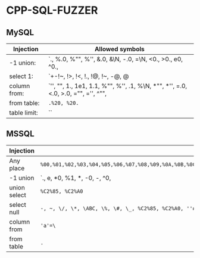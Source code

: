 # CPP-SQL-FUZZER

## MySQL
| Injection | Allowed symbols |
|---|---|
| -1 union:  |  `., %.0, %"", %'', &.0, &\N, -.0, =\N, <0., >0., e0, ^0., |"", |'', |.0, |\N` |
| select 1:  |  `+-!~, !>, !<, !., !@, !~, -@, @|, @*, @=, @/, @^, @%, @>, @<, ~-, ~@, ~., ""$, ""/, ""a, ""=, ''*, ''<, ''>, ''_, +@+, @$%, @&&, @*., @=~, @<., @%C0%, @%C0/, @%FF|, \N$, \N%FF` |
| column from:  |  `'', "", 1., 1e1, 1.1, %"", %'', .1, %\N, *"", *'', =.0, <.0, >.0, ="", ='', ^"", |"", |''`, `` |
| from table:  |  `.%20, %20.` |
| table limit:  |  `` |



## MSSQL  
| Injection | Allowed symbols |
|---|---|
| Any place | `%00,%01,%02,%03,%04,%05,%06,%07,%08,%09,%0A,%0B,%0C,%0D,%0E,%0F,%10,%11,%12,%13,%14,%15,%16,%17,%18,%19,%1A,%1B,%1C,%1D,%1E,%1F,%20` |
| -1 union  | `., e, *0, %1, *\, -0, -\, ^0, |0, %C2%85, %C2%A0, [no whitespace]` |
| union select |  `%C2%85, %C2%A0`   |
|  select null | `-, ~, \/, \*, \ABC, \%, \#, \_, %C2%85, %C2%A0, ''#, ''_, %2B` |
|  column from | `'a'=\` |
|  from table | `.` |

